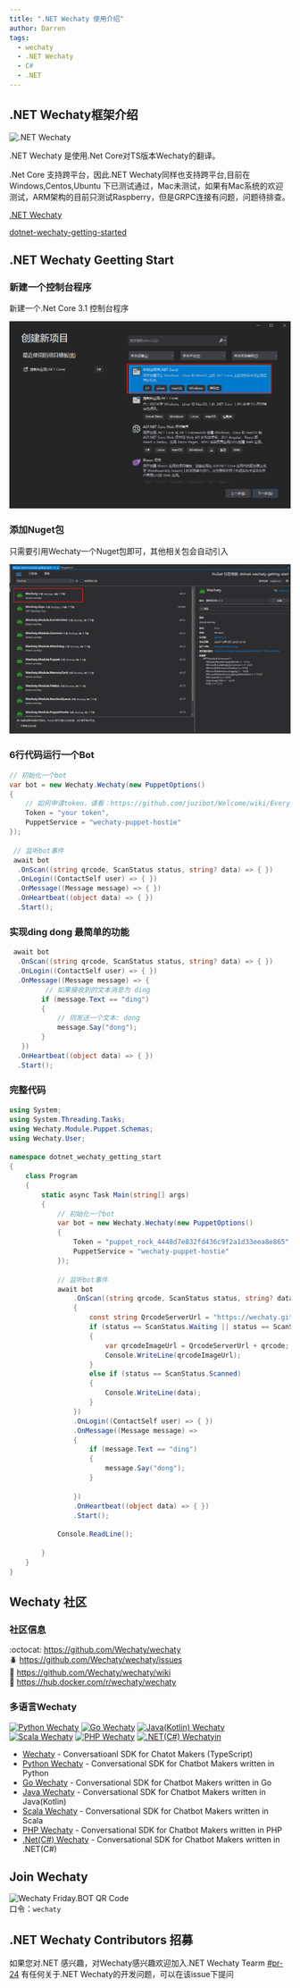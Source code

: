 ```yaml
---
title: ".NET Wechaty 使用介绍"
author: Darren
tags:
  - wechaty
  - .NET Wechaty
  - C#
  - .NET
---
```


## .NET Wechaty框架介绍

![.NET Wechaty](https://raw.githubusercontent.com/wechaty/dotnet-wechaty/master/docs/images/dotnet-wechaty.png)

.NET Wechaty 是使用.Net Core对TS版本Wechaty的翻译。

.Net Core 支持跨平台，因此.NET Wechaty同样也支持跨平台,目前在Windows,Centos,Ubuntu 下已测试通过，Mac未测试，如果有Mac系统的欢迎测试，ARM架构的目前只测试Raspberry，但是GRPC连接有问题，问题待排查。

[.NET Wechaty](https://github.com/wechaty/dotnet-wechaty)

[dotnet-wechaty-getting-started](https://github.com/wechaty/dotnet-wechaty-getting-started)

## .NET Wechaty Geetting Start

### 新建一个控制台程序

新建一个.Net Core 3.1 控制台程序

<img src="/assets/2020/dotnet-wechaty-getting-start/console-project.png"  alt="创建console控制台程序"/>

### 添加Nuget包

只需要引用Wechaty一个Nuget包即可，其他相关包会自动引入

<img src="/assets/2020/dotnet-wechaty-getting-start/add-wechaty-nuget.png"  alt="添加Wechaty Nuget包"/>

### 6行代码运行一个Bot

```csharp
// 初始化一个bot
var bot = new Wechaty.Wechaty(new PuppetOptions()
{
    // 如何申请token，请看：https://github.com/juzibot/Welcome/wiki/Everything-about-Wechaty
    Token = "your token",
    PuppetService = "wechaty-puppet-hostie"
});

 // 监听bot事件
 await bot
  .OnScan((string qrcode, ScanStatus status, string? data) => { })
  .OnLogin((ContactSelf user) => { })
  .OnMessage((Message message) => { })
  .OnHeartbeat((object data) => { })
  .Start();
```

### 实现ding dong 最简单的功能

```csharp
 await bot
  .OnScan((string qrcode, ScanStatus status, string? data) => { })
  .OnLogin((ContactSelf user) => { })
  .OnMessage((Message message) => {
         // 如果接收到的文本消息为 ding
        if (message.Text == "ding")
        {
            // 则发送一个文本: dong
            message.Say("dong");
        }
   })
  .OnHeartbeat((object data) => { })
  .Start();
```

### 完整代码

```csharp
using System;
using System.Threading.Tasks;
using Wechaty.Module.Puppet.Schemas;
using Wechaty.User;

namespace dotnet_wechaty_getting_start
{
    class Program
    {
        static async Task Main(string[] args)
        {
            // 初始化一个bot
            var bot = new Wechaty.Wechaty(new PuppetOptions()
            {
                Token = "puppet_rock_4448d7e832fd436c9f2a1d33eea8e865",
                PuppetService = "wechaty-puppet-hostie"
            });

            // 监听bot事件
            await bot
                .OnScan((string qrcode, ScanStatus status, string? data) =>
                {
                    const string QrcodeServerUrl = "https://wechaty.github.io/qrcode/";
                    if (status == ScanStatus.Waiting || status == ScanStatus.Timeout)
                    {
                        var qrcodeImageUrl = QrcodeServerUrl + qrcode;
                        Console.WriteLine(qrcodeImageUrl);
                    }
                    else if (status == ScanStatus.Scanned)
                    {
                        Console.WriteLine(data);
                    }
                })
                .OnLogin((ContactSelf user) => { })
                .OnMessage((Message message) =>
                {
                    if (message.Text == "ding")
                    {
                        message.Say("dong");
                    }

                })
                .OnHeartbeat((object data) => { })
                .Start();

            Console.ReadLine();

        }
    }
}

```

## Wechaty 社区

### 社区信息

:octocat: <https://github.com/Wechaty/wechaty>  
:beetle: <https://github.com/Wechaty/wechaty/issues>  
:book: <https://github.com/Wechaty/wechaty/wiki>  
:whale: <https://hub.docker.com/r/wechaty/wechaty>  

### 多语言Wechaty

[![Python Wechaty](https://img.shields.io/badge/Wechaty-Python-blue)](https://github.com/wechaty/python-wechaty)
[![Go Wechaty](https://img.shields.io/badge/Wechaty-Go-7de)](https://github.com/wechaty/go-wechaty)
[![Java(Kotlin) Wechaty](https://img.shields.io/badge/Wechaty-Java-f80)](https://github.com/wechaty/java-wechaty)
[![Scala Wechaty](https://img.shields.io/badge/Wechaty-Scala-890)](https://github.com/wechaty/scala-wechaty)
[![PHP Wechaty](https://img.shields.io/badge/Wechaty-PHP-99c)](https://github.com/wechaty/php-wechaty)
[![.NET(C#) Wechatyin](https://img.shields.io/badge/Wechaty-.NET-629)](https://github.com/wechaty/dotnet-wechaty)

- [Wechaty](https://github.com/wechaty/wechaty) - Conversatioanl SDK for Chatot Makers (TypeScript)
- [Python Wechaty](https://github.com/wechaty/python-wechaty) - Conversational SDK for Chatbot Makers written in Python
- [Go Wechaty](https://github.com/wechaty/go-wechaty) - Conversational SDK for Chatbot Makers written in Go
- [Java Wechaty](https://github.com/wechaty/java-wechaty) - Conversational SDK for Chatbot Makers written in Java(Kotlin)
- [Scala Wechaty](https://github.com/wechaty/scala-wechaty) - Conversational SDK for Chatbot Makers written in Scala
- [PHP Wechaty](https://github.com/wechaty/php-wechaty) - Conversational SDK for Chatbot Makers written in PHP
- [.Net(C#) Wechaty](https://github.com/wechaty/dotnet-wechaty) - Conversational SDK for Chatbot Makers written in .NET(C#)

## Join Wechaty

![Wechaty Friday.BOT QR Code](https://wechaty.js.org/img/friday-qrcode.svg)  
口令：`wechaty`

## .NET Wechaty Contributors 招募

如果您对.NET 感兴趣，对Wechaty感兴趣欢迎加入.NET Wechaty Tearm
[#pr-24](https://github.com/wechaty/dotnet-wechaty/issues/24)
有任何关于.NET Wechaty的开发问题，可以在该issue下提问
